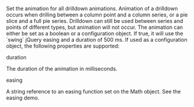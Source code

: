 Set the animation for all drilldown animations. Animation of a drilldown
occurs when drilling between a column point and a column series,
or a pie slice and a full pie series. Drilldown can still be used
between series and points of different types, but animation will
not occur.
The animation can either be set as a boolean or a configuration
object. If true, it will use the ´swing´ jQuery easing and a duration
of 500 ms. If used as a configuration object, the following properties
are supported:


duration

The duration of the animation in milliseconds.

easing

A string reference to an easing function set on the Math object.
See the easing demo.